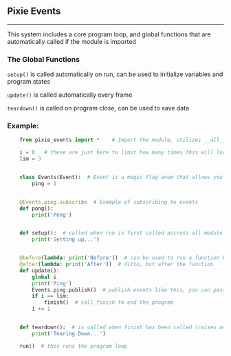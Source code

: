 ## Pixie Events
___
This system includes a core program loop, and global functions that are automatically called if the module is imported

### The Global Functions

`setup()`
is called automatically on run, can be used to initialize variables and program states

`update()`
is called automatically every frame

`teardown()`
is called on program close, can be used to save data

### Example:

```python
    from pixie_events import *    # Import the module, utilizes __all__ so is * import safe.

    i = 0   # these are just here to limit how many times this will loop if you run the example
    lim = 3


    class Events(Event):  # Event is a magic Flag enum that allows you to register eny number of Constant events, and subscribe to/emit them
        ping = 1


    @Events.ping.subscribe  # Example of subscribing to events
    def pong():
        print('Pong')


    def setup():  # called when run is first called accross all module that import pixie events and has this function
        print('Setting up...')


    @before(lambda: print('Before'))  # can be used to run a function before the update loop (or technically any other function)
    @after(lambda: print('After'))  # ditto, but after the function
    def update():
        global i
        print('Ping')
        Events.ping.publish()  # publish events like this, you can pass args and kwargs to this and it will call all callbacks with those args
        if i == lim:
            finish()  # call finish to end the program
        i += 1


    def teardown():  # is called when finish has been called (raises an exit exception behind the scenes)
        print('Tearing Down...')

    run()  # this runs the program loop
```